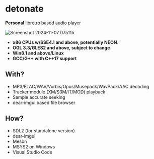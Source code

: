 # detonate

**Personal** [libretro](https://www.libretro.com) based audio player

![Screenshot 2024-11-07 075115](https://github.com/user-attachments/assets/5e42f8ea-96b1-421f-9eb7-60f8e9aeac10)

* **x86 CPUs w/SSE4.1 and above, potentially NEON**.
* **OGL 3.3/GLES2 and above, subject to change**
* **Win8.1 and above/Linux**
* **GCC/G++ with C++17 support**


## With?
* MP3/FLAC/WAV/Vorbis/Opus/Musepack/WavPack/AAC decoding
* Tracker module (XM/S3M/IT/MOD) playback
* Sample accurate seeking
* dear-imgui based file browser

## How?

* SDL2 (for standalone version)
* dear-imgui
* Meson
* MSYS2 on Windows
* Visual Studio Code
